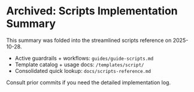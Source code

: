 # Archived: Scripts Implementation Summary

This summary was folded into the streamlined scripts reference on 2025-10-28.

- Active guardrails + workflows: `guides/guide-scripts.md`
- Template catalog + usage docs: `/templates/script/`
- Consolidated quick lookup: `docs/scripts-reference.md`

Consult prior commits if you need the detailed implementation log.
